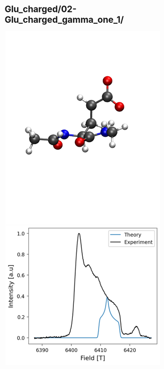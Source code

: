 Glu_charged/02-Glu_charged_gamma_one_1/
=======================================

<div align="center">
  <img src="./opt.png"  width="500">
</div>


<div align="center">
  <img src="./field_intensity.png"  width="500">
</div>
